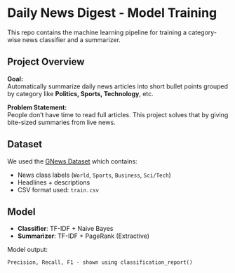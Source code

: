 # Daily News Digest - Model Training

This repo contains the machine learning pipeline for training a category-wise news classifier and a summarizer.

## Project Overview

**Goal:**  
Automatically summarize daily news articles into short bullet points grouped by category like **Politics, Sports, Technology**, etc.

**Problem Statement:**  
People don’t have time to read full articles. This project solves that by giving bite-sized summaries from live news.

## Dataset

We used the [GNews Dataset](https://www.kaggle.com/datasets) which contains:

- News class labels (`World`, `Sports`, `Business`, `Sci/Tech`)
- Headlines + descriptions
- CSV format used: `train.csv`

## Model

- **Classifier**: TF-IDF + Naive Bayes
- **Summarizer**: TF-IDF + PageRank (Extractive)

Model output:
```plaintext
Precision, Recall, F1 - shown using classification_report()
